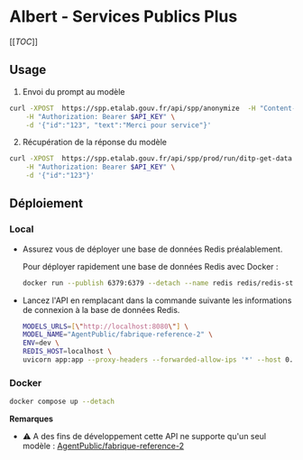 # Albert - Services Publics Plus

[[_TOC_]]

## Usage

1. Envoi du prompt au modèle

```sh
curl -XPOST  https://spp.etalab.gouv.fr/api/spp/anonymize  -H "Content-Type: application/json" \
    -H "Authorization: Bearer $API_KEY" \
    -d '{"id":"123", "text":"Merci pour service"}'
```

2. Récupération de la réponse du modèle

```sh
curl -XPOST  https://spp.etalab.gouv.fr/api/spp/prod/run/ditp-get-data  -H "Content-Type: application/json" \
    -H "Authorization: Bearer $API_KEY" \
    -d '{"id":"123"}'
```

## Déploiement

### Local

* Assurez vous de déployer une base de données Redis préalablement.

    Pour déployer rapidement une base de données Redis avec Docker :

    ```bash
    docker run --publish 6379:6379 --detach --name redis redis/redis-stack:7.4.0-v0
    ```

* Lancez l'API en remplacant dans la commande suivante les informations de connexion à la base de données Redis.

    ```bash
    MODELS_URLS=[\"http://localhost:8080\"] \
    MODEL_NAME="AgentPublic/fabrique-reference-2" \
    ENV=dev \
    REDIS_HOST=localhost \
    uvicorn app:app --proxy-headers --forwarded-allow-ips '*' --host 0.0.0.0 --port 8000 --reload
    ```

### Docker

```bash
docker compose up --detach
```

**Remarques**

* ⚠️ A des fins de développement cette API ne supporte qu'un seul modèle : [AgentPublic/fabrique-reference-2](https://huggingface.co/AgentPublic/fabrique-reference-2)
